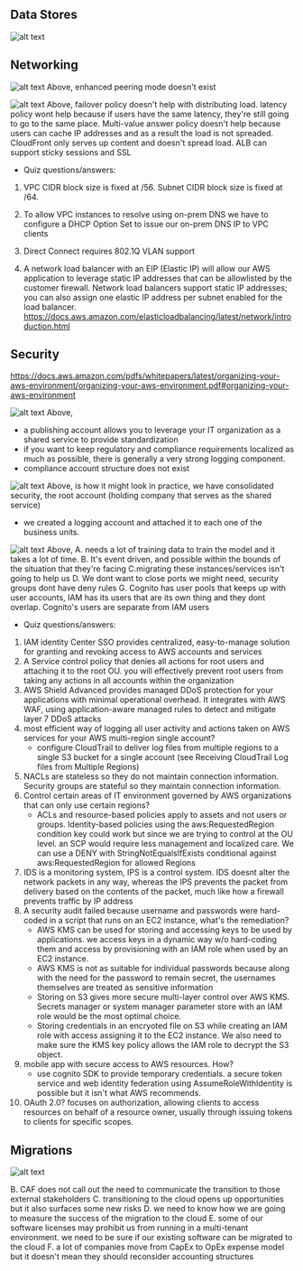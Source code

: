 ## Data Stores
![alt text](challenge2.png)

## Networking
![alt text](networking_challenge1.png)
Above, enhanced peering mode doesn't exist

![alt text](networking_challenge2.png)
Above, failover policy doesn't help with distributing load. latency policy wont help because if users have the same latency, they're still going to go to the same place. Multi-value answer policy doesn't help because users can cache IP addresses and as a result the load is not spreaded. CloudFront only serves up content and doesn't spread load. ALB can support sticky sessions and SSL

- Quiz questions/answers:

1. VPC CIDR block size is fixed at /56. Subnet CIDR block size is fixed at /64.

2. To allow VPC instances to resolve using on-prem DNS we have to configure a DHCP Option Set to issue our on-prem DNS IP to VPC clients

3. Direct Connect requires 802.1Q VLAN support

4. A network load balancer with an EIP (Elastic IP) will allow our AWS application to leverage static IP addresses that can be allowlisted by the customer firewall. Network load balancers support static IP addresses; you can also assign one elastic IP address per subnet enabled for the load balancer. https://docs.aws.amazon.com/elasticloadbalancing/latest/network/introduction.html

## Security

https://docs.aws.amazon.com/pdfs/whitepapers/latest/organizing-your-aws-environment/organizing-your-aws-environment.pdf#organizing-your-aws-environment

![alt text](security_challenge1.png)
Above, 
- a publishing account allows you to leverage your IT organization as a shared service to provide standardization
- if you want to keep regulatory and compliance requirements localized as much as possible, there is generally a very strong logging component.
- compliance account structure does not exist


![alt text](security_challenge1b.png)
Above,
 is how it might look in practice, we have consolidated security, the root account (holding company that serves as the shared service)
 - we created a logging account and attached it to each one of the business units.

![alt text](security_challenge2.png)
Above, 
A. needs a lot of training data to train the model and it takes a lot of time.
B. It's event driven, and possible within the bounds of the situation that they're facing
C.migrating these instances/services isn't going to help us
D. We dont want to close ports we might need, security groups dont have deny rules
G. Cognito has user pools that keeps up with user accounts, IAM has its users that are its own thing and they dont overlap. Cognito's users are separate from IAM users

- Quiz questions/answers:
1. IAM identity Center SSO provides centralized, easy-to-manage solution for granting and revoking access to AWS accounts and services
2. A Service control policy that denies all actions for root users and attaching it to the root OU. you will effectively prevent root users from taking any actions in all accounts within the organization
3. AWS Shield Advanced provides managed DDoS protection for your applications with minimal operational overhead. It integrates with AWS WAF, using application-aware managed rules to detect and mitigate layer 7 DDoS attacks
4. most efficient way of logging all user activity and actions taken on AWS services for your AWS multi-region single account?
    - configure CloudTrail to deliver log files from multiple regions to a single S3 bucket for a single account (see Receiving CloudTrail Log files from Multiple Regions)
6. NACLs are stateless so they do not maintain connection information. Security groups are stateful so they maintain connection information.
8. Control certain areas of IT environment governed by AWS organizations that can only use certain regions? 
    - ACLs and resource-based policies apply to assets and not users or groups. Identity-based policies using the aws:RequestedRegion condition key could work but since we are trying to control at the OU level. an SCP would require less management and localized care. We can use a DENY with StringNotEqualsIfExists conditional against aws:RequestedRegion for allowed Regions
9. IDS is a monitoring system, IPS is a control system. IDS doesnt alter the network packets in any way, whereas the IPS prevents the packet from delivery based on the contents of the packet, much like how a firewall prevents traffic by IP address
11. A security audit failed because username and passwords were hard-coded in a script that runs on an EC2 instance, what's the remediation? 
    - AWS KMS can be used for storing and accessing keys to be used by applications. we access keys in a dynamic way w/o hard-coding them and access by provisioning with an IAM role when used by an EC2 instance.
    - AWS KMS is not as suitable for individual passwords because along with the need for the password to remain secret, the usernames themselves are treated as sensitive information
    - Storing on S3 gives more secure multi-layer control over AWS KMS. Secrets manager or system manager parameter store with an IAM role would be the most optimal choice.
    - Storing credentials in an encryoted file on S3 while creating an IAM role with access assigning it to the EC2 instance. We also need to make sure the KMS key policy allows the IAM role to decrypt the S3 object.
12. mobile app with secure access to AWS resources. How?
       - use cognito SDK to provide temporary credentials. a secure token service and web identity federation using AssumeRoleWithIdentity is possible but it isn't what AWS recommends.
13. OAuth 2.0? focuses on authorization, allowing clients to access resources on behalf of a resource owner, usually through issuing tokens to clients for specific scopes.

## Migrations
![alt text](migrations_challenge1.png)

B. CAF does not call out the need to communicate the transition to those external stakeholders
C. transitioning to the cloud opens up opportunities but it also surfaces some new risks 
D. we need to know how we are going to measure the success of the migration to the cloud
E. some of our software licenses may prohibit us from running in a multi-tenant environment. we need to be sure if our existing software can be migrated to the cloud
F. a lot of companies move from CapEx to OpEx expense model but it doesn't mean they should reconsider accounting structures
